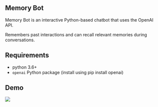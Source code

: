 ## Memory Bot

Memory Bot is an interactive Python-based chatbot that uses the OpenAI API.

Remembers past interactions and can recall relevant memories during conversations.

## Requirements
* python 3.6+
* `openai` Python package (install using pip install openai)

## Demo
<a href="https://www.youtube.com/watch?v=ktyEcIsCV7s" target="_blank">
<img src="https://i.ytimg.com/vi/ktyEcIsCV7s/maxresdefault.jpg"></img>
</a>
